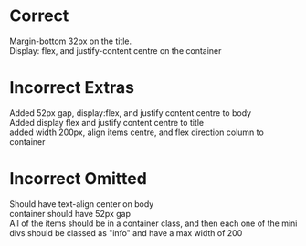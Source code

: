# Correct
Margin-bottom 32px on the title. <br>
Display: flex, and justify-content centre on the container <br>

# Incorrect Extras
Added 52px gap, display:flex, and justify content centre to body <br>
Added display flex and justify content centre to title <br>
added width 200px, align items centre, and flex direction column to container <br>

# Incorrect Omitted
Should have text-align center on body <br>
container should have 52px gap <br>
All of the items should be in a container class,
and then each one of the mini divs should be classed as "info" and have a max width of 200